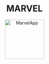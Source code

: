 <h1 align="center">MARVEL</h1>
<p align="center">
<img alt="MarvelApp" height="128px" width="128px" src="https://terrigen-cdn-dev.marvel.com/content/prod/1x/marvel-logo-card-1560x876_2.jpg">
</p>
<h1 align="center"><a href="https://krantibrid98.github.io/Marvel/"></h1>